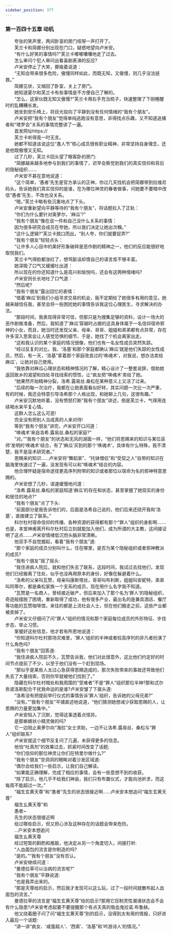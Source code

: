 ```yaml
---
sidebar_position: 377
---
```

### 第一百四十五章 动机  


　　夸张的笑声里，两间卧室的房门吱呀一声打开了。  
　　芙兰卡和简娜分别出现在门口，疑惑地望向卢米安。  
　　“有什么好笑的事情吗?”芙兰卡嘟嘟囔囔地走了过去。  
　　怎么审问个犯人审问出看喜剧表演的反应?  
　　卢米安停止了大笑，揶揄着说道：  
　　“无知会带来很多危险，傲慢同样如此，而既无知，又傲慢，则几乎没法拯救。”  
　　简娜见状，又缩回了卧室，关上了房门。  
　　她知道夏尔和芙兰卡有些事情是不方便自己了解的。  
　　“怎么，这家伙既无知又傲慢?”芙兰卡用右手充当梳子，快速整理了下刚睡醒时的乱糟糟长发。  
　　她坐到安乐椅上，将目光投向了平静到没有任何情绪的“我有个朋友”。  
　　卢米安把“我有个朋友”觉得单纯逃跑没有意思，非得找点乐趣，又不知道追捕者和“塔罗会”关系的事情完整讲了一遍。  
　　首发网址https://  
　　芙兰卡听得竟一时无言。  
　　她都不知道该说这位“愚人节”核心成员很有职业精神，非常坚持自身理念，还是他既傲慢又无知。  
　　过了几秒，芙兰卡回头望了眼客卧的房门:  
　　“简娜越来越多地参与到我们的事情了，迟早会察觉到我们的真实信仰和背后的隐秘组织.…...  
　　卢米安不甚在意地说道：  
　　“这个简单，‘愚者’先生是官方承认的正神，你过几天找机会把简娜带到拉维尼码头，告诉她我们真实信仰的是谁，在为哪位神灵的眷者做事，问她要不要暗中改信“愚者’先生，不改也没关系。  
　　“嗯。”芙兰卡略有些沉重地点了下头。  
　　卢米安重新望向平静等待的“我有个朋友”，将话题拉入了正轨：  
　　“你们为什么要针对奥萝尔，‘麻瓜’?”  
　　“我有个朋友”像在说一件和自己没什么关系的事情：  
　　因为很多研究会成员在夸她，所以我们决定让她出次糗。”  
　　“这什么逻辑?”芙兰卡脱口而出，“别人夸，你们就要捉弄?”  
　　“我有个朋友”轻轻点头：  
　　“让许多人心目中的美好形象破碎是恶作剧的精神之一，他们的反应能很好地取悦我们。  
　　芙兰卡气得脸都涨红了，想骂脏话却恨自己的语言库不够丰富。  
　　她深吸了口气又缓缓吐出道：  
　　所以现在的你还知道什么是高兴和愉悦吗，还会有这两种情绪吗?  
　　卢米安则长长地吐了口气道：  
　　“然后呢?  
　　“我有个朋友”露出回忆的表情：  
　　“借着‘麻瓜’到我们小组寻求交易的机会，我不定期给了她很多有用的意见，她越来越信任我，甚至会将一些困扰她的事情告诉我这位心理医生，寻求解决的办法。  
　　“那段时间，我表现得非常可信，但那只是为搜集足够的资料，设计一场大的恶作剧做准备，然后，我知道了‘麻瓜’穿越时占据的这具身体属于一名信仰宿命邪神的小女，而且，她当时还发现父亲、母亲、哥哥、姐姐和弟弟都有点异常，存在许多深入思索会让人感觉恐惧的细节，于是，她找了个机会离家出走。  
　　“这和我认识的某个家庭的情况很像，他们也有一名女性成员突然失踪。  
　　“经过反复的对比，我、‘洛基’和那个家庭都确认‘麻瓜’就是他们失踪的女性成员，然后，有一天，‘洛基”拿着那个家庭改良过的‘唤魂术’，对我说，想办法卖给麻瓜’，让她对自己使用。  
　　“我依靠对麻瓜心理状态和精神情况的了解，精心设计了一整套说辞，借助她返回故乡的渴望和四处寻找线索的惯性，让“疯女把“唤魂术’卖给了她。  
　　“她果然开始精神分裂，洛希.露易丝.桑松在某种意义上又活了过来。  
　　“后续的每一次治疗，我都在让她表面看似好转，其实问题一次比一次严重，有的时候，我还会特意引导洛希那个人格出现，和她聊上几句，这很有趣。”  
　　卢米安沉默地听着，没有愤怒打断“我有个朋友”讲述，倒是芙兰卡，气得用连续喝水来平复心情。  
　　这群人怎么这么可恶!  
　　完全没有把别人当成真的人来对待!  
　　等到“我有个朋友”讲完，卢米安开口问道：  
　　“唤魂术’来自洛希.露易丝.桑松的家庭?”  
　　“对。”“我有个朋友”的状态和无风的湖面一样，“他们将恩赐来的知识与某位巫师’发明的‘唤魂术’结合，有了‘麻瓜’买到的那个‘唤魂术’，具体有什么特殊，我不清楚，我不是巫术研究者。”  
　　恩赐来的知识……卢米安将“舞蹈家”、“托钵僧侣”和“受契之人”自带的知识在脑海里快速过了一遍，没发现有可以和“唤魂术”结合的内容。  
　　他合理怀疑是宿命途径更高序列附带的知识或者那位以宿命为名的邪神特意恩赐的。  
　　卢米安想了几秒，语速缓慢地问道：  
　　“洛希.露易丝.桑松的家庭知道‘麻瓜’的存在和状态，甚至掌握了她现实的身份和居住的地点?”  
　　“我有个朋友”点了下头:  
　　“前面部分是我告诉他们的，后面是洛希自己说的，他们后来还绕开我和‘洛基’，直接建立了联系。”  
　　科尔杜村宿命信仰的传播、各种资源的获得都有那个“罪人”组织的身影啊…….也是，本堂神甫离开科尔杜村后立刻就能加入他们，成为所谓的大主教，这间接证明了这点…….卢米安情绪低沉但头脑非常清晰。  
　　他双手不自觉握起，看着“我有个朋友”道:  
　　“那个家庭的成员分别叫什么，住在哪里，是否为某个隐秘组织或者邪神教派的成员?  
　　“我有个朋友”摇了摇头:  
　　“我住进疯人院后，就和他们失去了联系，这段时间，我试过去找他们，发现他们已经搬离了住处，似乎也没再用原本的身份，好像在躲避着什么。  
　　“洛希的父亲叫瓦赞，母亲叫康斯塔丝，哥哥叫布利斯，姐姐叫安妮特，弟弟叫阿蒂尔，都是桑松家族一个支系的成员，现在用什么名字我不知道。  
　　“瓦赞是一名商人，曾经接近破产，但后来加入了那个名为‘罪人’的隐秘组织，奇迹般摆脱了困境，重新取得了成功，他有很多产业，最出名的是兼具酒店、餐厅等功能的瓦赞咖啡馆，来往的都是上流社会人士，但在他们搬走之前，这些产业都被卖掉了。  
　　卢米安又仔细问了问“罪人”组织的情况和那个家庭每位成员的外形特征、步伐步态、举止习惯。  
　　掌握好这些信息，他才若有所思地说道：  
　　“你知道科尔杜村那场灾难里，‘罪人’组织的半神或者较高序列的非凡者扮演了什么角色吗?  
　　“我有个朋友”回答道:  
　　“我住进疯人院前不久，瓦赞告诉我，他们对此很意外，这比他们约定好的时间节点提前了不少，以至于他们没有一个赶到现场。  
　　“那似乎是某些人太过心急获得恩赐造成的，那次失败带来的事故还导致他们失去了大量线索，否则你早就被他们找到了。”  
　　隐藏在科尔杜村暗处和我周围的“受难者”不是“罪人”组织那位半神?那和忒尔弥波洛斯配合干扰我命运的是谁?卢米安皱了下眉头道:  
　　“洛希没有把提前举行仪式的事情告诉‘罪人’组织，告诉她的父母兄弟?”  
　　“没有。”“我有个朋友”平铺直述地说道，“他们猜测她想减少获取恩赐的人，让恩赐的力量更加集中。”  
　　卢米安陷入了沉默，觉得这事透着点怪异。  
　　是那蜥蜴状小精灵做的吗?  
　　它一边阻止奥萝尔向“海拉”女士求助，一边不让洛希.露易丝、桑松与“罪人”组织联系?  
　　卢米安就这个细节反复问了几遍，未获得更多的信息。  
　　他怕“吐真剂”的效果过去，抓紧时间改变了话题;  
　　“你们信仰的那位神灵让你们在特里尔做什么?”  
　　“我有个朋友”空洞洞的眼眸对着沙发区域道:  
　　“偶尔会给我们一些启示，让我们自己解读。  
　　“如果能正确理解，完成了相应的事情，会有一些意想不到的收获。  
　　“除了启示，他几乎不给我们神谕，我们只有布置仪式，才能向池祈求，而这每周不能超过一次。”  
　　“福生玄黄天尊”和“愚者”先生的状态很接近啊……卢米安本想追问“福生玄黄天尊”  
　　福生幺黄天尊”和  
　　愚者~  
　　先生的状态很接近啊  
　　给过哪些启示，但又担心涉及这种存在的话题会带来危险。  
　　...户米安本想逅问  
　　福生幺黄天尊  
　　经过短暂的斟酌和推敲，他决定从另一个角度切入，间接打听:  
　　“人血面包的流言是你制造的吗?  
　　“是的。”“我有个朋友”没有否认。  
　　卢米安继续问道：  
　　“曼德拉草可以治病的流言呢?”  
　　“我有个朋友”平静说道:  
　　“也是我弄出来的。  
　　“那是天尊给的启示，然后我才发现可以这么玩，过了一段时间就散布起人血面包的流言。”  
　　曼德拉草的流言是“福生玄黄天尊”给的启示?那用它压制灵性潮涌状态会不会有什么隐患?卢米安考虑起要不要提醒那个有点天真的吸血鬼拉诺.布鲁赫。  
　　他又绕着圈子问了问“福生玄黄天尊”别的启示，没得到太有用的情报，只好进入最后一个话题:  
　　“讲一讲“疯女、‘咸蛋超人’、‘西索’、‘洛基”和‘吟游诗人’的情况。”  
